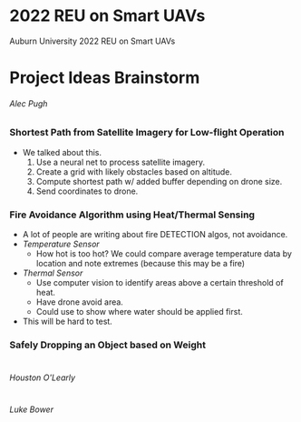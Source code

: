 # 2022 REU on Smart UAVs
Auburn University 2022 REU on Smart UAVs

# Project Ideas Brainstorm

###### Alec Pugh

### Shortest Path from Satellite Imagery for Low-flight Operation
* We talked about this.
    1. Use a neural net to process satellite imagery.
    1. Create a grid with likely obstacles based on altitude.
    1. Compute shortest path w/ added buffer depending on drone size.
    1. Send coordinates to drone.
    

### Fire Avoidance Algorithm using Heat/Thermal Sensing
* A lot of people are writing about fire DETECTION algos, not avoidance.
* *Temperature Sensor* 
    * How hot is too hot? We could compare average temperature data by location and note extremes (because this may be a fire)
* *Thermal Sensor* 
    * Use computer vision to identify areas above a certain threshold of heat.
    * Have drone avoid area. 
    * Could use to show where water should be applied first.
* This will be hard to test.
    
### Safely Dropping an Object based on Weight

# 

###### Houston O'Learly

# 

###### Luke Bower
